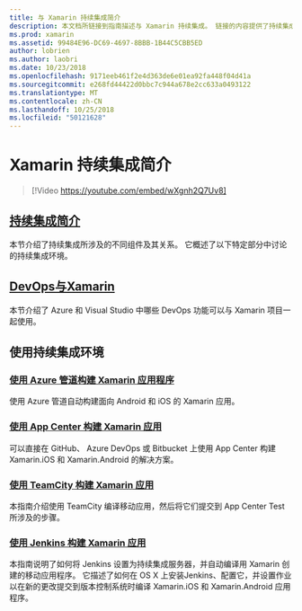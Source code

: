 ```yaml
---
title: 与 Xamarin 持续集成简介
description: 本文档所链接到指南描述与 Xamarin 持续集成。 链接的内容提供了持续集成的概述，并讨论了应用中心的生成、 TeamCity 和 Jenkins。
ms.prod: xamarin
ms.assetid: 99484E96-DC69-4697-8BBB-1B44C5CBB5ED
author: lobrien
ms.author: laobri
ms.date: 10/23/2018
ms.openlocfilehash: 9171eeb461f2e4d363de6e01ea92fa448f04d41a
ms.sourcegitcommit: e268fd44422d0bbc7c944a678e2cc633a0493122
ms.translationtype: MT
ms.contentlocale: zh-CN
ms.lasthandoff: 10/25/2018
ms.locfileid: "50121628"
---
```

# <a name="introduction-to-continuous-integration-with-xamarin"></a>Xamarin 持续集成简介

> [!Video https://youtube.com/embed/wXgnh2Q7Uv8]

## <a name="introduction-to-continuous-integrationtoolsciintro-to-cimd"></a>[持续集成简介](~/tools/ci/intro-to-ci.md)

本节介绍了持续集成所涉及的不同组件及其关系。 它概述了以下特定部分中讨论的持续集成环境。

## <a name="devops-with-xamarintoolscidevopsmd"></a>[DevOps与Xamarin](~/tools/ci/devops.md)

本节介绍了 Azure 和 Visual Studio 中哪些 DevOps 功能可以与 Xamarin 项目一起使用。

## <a name="working-with-continuous-integration-environments"></a>使用持续集成环境

### <a name="build-xamarin-apps-with-azure-pipelineshttpsdocsmicrosoftcomazuredevopspipelineslanguagesxamarin"></a>[使用 Azure 管道构建 Xamarin 应用程序](https://docs.microsoft.com/azure/devops/pipelines/languages/xamarin/)

使用 Azure 管道自动构建面向 Android 和 iOS 的 Xamarin 应用。

### <a name="build-xamarin-apps-using-app-centerhttpsdocsmicrosoftcomappcenterbuildxamarin"></a>[使用 App Center 构建 Xamarin 应用](https://docs.microsoft.com/appcenter/build/xamarin/)

可以直接在 GitHub、 Azure DevOps 或 Bitbucket 上使用 App Center 构建 Xamarin.iOS 和 Xamarin.Android 的解决方案。

### <a name="build-xamarin-apps-with-teamcitytoolsciteamcitymd"></a>[使用 TeamCity 构建 Xamarin 应用](~/tools/ci/teamcity.md)

本指南介绍使用 TeamCity 编译移动应用，然后将它们提交到 App Center Test 所涉及的步骤。

### <a name="build-xamarin-apps-with-jenkinstoolscijenkins-walkthroughmd"></a>[使用 Jenkins 构建 Xamarin 应用](~/tools/ci/jenkins-walkthrough.md)

本指南说明了如何将 Jenkins 设置为持续集成服务器，并自动编译用 Xamarin 创建的移动应用程序。 它描述了如何在 OS X 上安装Jenkins、配置它，并设置作业以在新的更改提交到版本控制系统时编译 Xamarin.iOS 和 Xamarin.Android 应用程序。
